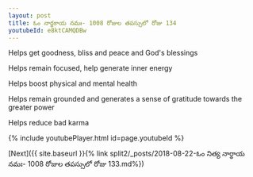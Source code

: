 ```yaml
---
layout: post
title: ఓం నార్థకాయ నమః- 1008 రోజుల తపస్సులో రోజు 134
youtubeId: e8ktCAMQDBw
---
```

 
 
Helps get goodness, bliss and peace and God's blessings
 
Helps remain focused, help generate inner energy 
 
Helps boost physical and mental health 
 
Helps remain grounded and generates a sense of gratitude towards the greater power 
 
Helps reduce bad karma
 
 
 
 


{% include youtubePlayer.html id=page.youtubeId %}
 
[Next]({{ site.baseurl }}{% link  split2/_posts/2018-08-22-ఓం నిత్య నార్థాయ నమః- 1008 రోజుల తపస్సులో రోజు 133.md%})
 
